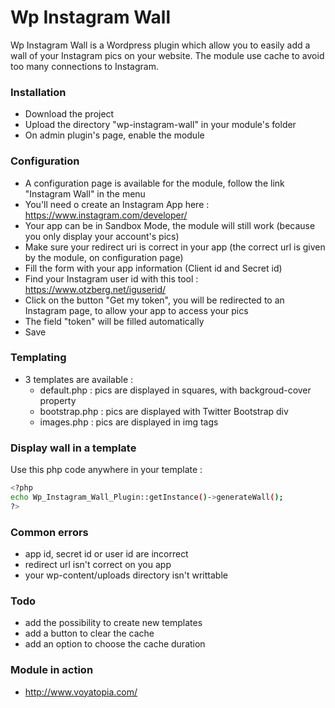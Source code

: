 # Wp Instagram Wall

Wp Instagram Wall is a Wordpress plugin which allow you to easily add a wall of your Instagram pics on your website. The module use cache to avoid too many connections to Instagram.

### Installation
- Download the project
- Upload the directory "wp-instagram-wall" in your module's folder
- On admin plugin's page, enable the module

### Configuration
- A configuration page is available for the module, follow the link "Instagram Wall" in the menu
- You'll need o create an Instagram App here : https://www.instagram.com/developer/
- Your app can be in Sandbox Mode, the module will still work (because you only display your account's pics)
- Make sure your redirect uri is correct in your app (the correct url is given by the module, on configuration page)
- Fill the form with your app information (Client id and Secret id)
- Find your Instagram user id with this tool : https://www.otzberg.net/iguserid/
- Click on the button "Get my token", you will be redirected to an Instagram page, to allow your app to access your pics
- The field "token" will be filled automatically
- Save

### Templating
- 3 templates are available :
    - default.php : pics are displayed in squares, with backgroud-cover property
    - bootstrap.php : pics are displayed with Twitter Bootstrap div
    - images.php : pics are displayed in img tags

### Display wall in a template
Use this php code anywhere in your template :
```sh
<?php
echo Wp_Instagram_Wall_Plugin::getInstance()->generateWall();
?>
```

### Common errors
- app id, secret id or user id are incorrect
- redirect url isn't correct on you app
- your wp-content/uploads directory isn't writtable

### Todo
- add the possibility to create new templates
- add a button to clear the cache
- add an option to choose the cache duration

### Module in action
- http://www.voyatopia.com/